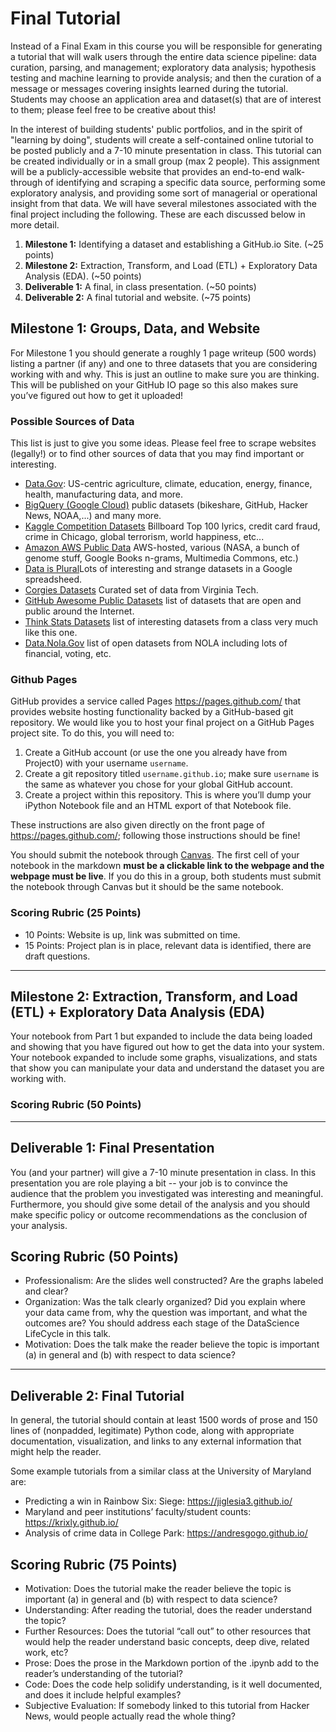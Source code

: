 # Final Tutorial

Instead of a Final Exam in this course you will be responsible for generating a tutorial that will walk users through the entire data science pipeline: data curation, parsing, and management; exploratory data analysis; hypothesis testing and machine learning to provide analysis; and then the curation of a message or messages covering insights learned during the tutorial. Students may choose an application area and dataset(s) that are of interest to them; please feel free to be creative about this!

In the interest of building students' public portfolios, and in the spirit of "learning by doing", students will create a self-contained online tutorial to be posted publicly and a 7-10 minute presentation in class. This tutorial can be created individually or in a small group (max 2 people). This assignment will be a publicly-accessible website that provides an end-to-end walk-through of identifying and scraping a specific data source, performing some exploratory analysis, and providing some sort of managerial or operational insight from that data.  We will have several milestones associated with the final project including the following.  These are each discussed below in more detail.

1. **Milestone 1:** Identifying a dataset and establishing a GitHub.io Site. (\~25 points)
2. **Milestone 2:** Extraction, Transform, and Load (ETL) + Exploratory Data Analysis (EDA). (\~50 points)
3. **Deliverable 1:** A final, in class presentation. (\~50 points)
4. **Deliverable 2:** A final tutorial and website. (\~75 points)

## Milestone 1: Groups, Data, and Website

For Milestone 1 you should generate a roughly 1 page writeup (500 words) listing a partner (if any) and one to three datasets that you are considering working with and why.  This is just an outline to make sure you are thinking.  This will be published on your GitHub IO page so this also makes sure you’ve figured out how to get it uploaded!

### Possible Sources of Data

This list is just to give you some ideas.  Please feel free to scrape websites (legally!) or to find other sources of data that you may find important or interesting.

* [Data.Gov](https://www.data.gov/): US-centric agriculture, climate, education, energy, finance, health, manufacturing data, and more.
* [BigQuery (Google Cloud)](https://cloud.google.com/bigquery/public-data/) public datasets (bikeshare, GitHub, Hacker News, NOAA,...) and many more.
* [Kaggle Competition Datasets](https://www.kaggle.com/datasets) Billboard Top 100 lyrics, credit card fraud, crime in Chicago, global terrorism, world happiness, etc...
* [Amazon AWS Public Data](https://aws.amazon.com/public-datasets/) AWS-hosted, various (NASA, a bunch of genome stuff, Google Books n-grams, Multimedia Commons, etc.)
* [Data is Plural](https://docs.google.com/spreadsheets/d/1wZhPLMCHKJvwOkP4juclhjFgqIY8fQFMemwKL2c64vk/edit#gid=0)Lots of interesting and strange datasets in a Google spreadsheed.
* [Corgies Datasets](https://think.cs.vt.edu/corgis/) Curated set of data from Virginia Tech.
* [GitHub Awesome Public Datasets](https://github.com/awesomedata/awesome-public-datasets) list of datasets that are open and public around the Internet.
* [Think Stats Datasets](https://docs.google.com/spreadsheets/d/e/2PACX-1vQlv2BpO7TsU2UAE7iQwCUxvxn9LTXEPPj5EnA0l9-DJSwCDZU0xg_IhWBItZ7bNvZ_BnznuOrYYy0i/pubhtml) list of interesting datasets from a class very much like this one.
* [Data.Nola.Gov](https://data.nola.gov/browse) list of open datasets from NOLA including lots of financial, voting, etc.

### Github Pages
GitHub provides a service called Pages <https://pages.github.com/> that provides website hosting functionality backed by a GitHub-based git repository. We would like you to host your final project on a GitHub Pages project site. To do this, you will need to:
1. Create a GitHub account (or use the one you already have from Project0) with your username `username`.
2. Create a git repository titled `username.github.io`; make sure `username` is the same as whatever you chose for your global GitHub account.
3. Create a project within this repository. This is where you’ll dump your iPython Notebook file and an HTML export of that Notebook file.

These instructions are also given directly on the front page of <https://pages.github.com/>; following those instructions should be fine!

You should submit the notebook through [Canvas](https://tulane.instructure.com/).  The first cell of your notebook in the markdown **must be a clickable link to the webpage and the webpage must be live**.  If you do this in a group, both students must submit the notebook through Canvas but it should be the same notebook.

### Scoring Rubric (25 Points)
* 10 Points: Website is up, link was submitted on time.
* 15 Points: Project plan is in place, relevant data is identified, there are draft questions.

---

## Milestone 2: Extraction, Transform, and Load (ETL) + Exploratory Data Analysis (EDA)

Your notebook from Part 1 but expanded to include the data being loaded and showing that you have figured out how to get the data into your system. Your notebook expanded to include some graphs, visualizations, and stats that show you can manipulate your data and understand the dataset you are working with.


### Scoring Rubric (50 Points)

---

## Deliverable 1: Final Presentation

You (and your partner) will give a 7-10 minute presentation in class.  In this presentation you are role playing a bit -- your job is to convince the audience that the problem you investigated was interesting and meaningful.  Furthermore, you should give some detail of the analysis and you should make specific policy or outcome recommendations as the conclusion of your analysis.

## Scoring Rubric (50 Points)

* Professionalism: Are the slides well constructed?  Are the graphs labeled and clear?
* Organization: Was the talk clearly organized?  Did you explain where your data came from, why the question was important, and what the outcomes are?  You should address each stage of the DataScience LifeCycle in this talk.
* Motivation: Does the talk make the reader believe the topic is important (a) in general and (b) with respect to data science?

---

## Deliverable 2: Final Tutorial

In general, the tutorial should contain at least 1500 words of prose and 150 lines of (nonpadded, legitimate) Python code, along with appropriate documentation, visualization, and
links to any external information that might help the reader.

Some example tutorials from a similar class at the University of Maryland are:
* Predicting a win in Rainbow Six: Siege: <https://jiglesia3.github.io/>
* Maryland and peer institutions’ faculty/student counts: https://krixly.github.io/
* Analysis of crime data in College Park: https://andresgogo.github.io/

## Scoring Rubric (75 Points)
* Motivation: Does the tutorial make the reader believe the topic is important (a) in general and (b) with respect to data science?
* Understanding: After reading the tutorial, does the reader understand the topic?
* Further Resources: Does the tutorial “call out” to other resources that would help the reader understand basic concepts, deep dive, related work, etc?
* Prose: Does the prose in the Markdown portion of the .ipynb add to the reader’s understanding of the tutorial?
* Code: Does the code help solidify understanding, is it well documented, and does it include helpful examples?
* Subjective Evaluation: If somebody linked to this tutorial from Hacker News, would people actually read the whole thing?


